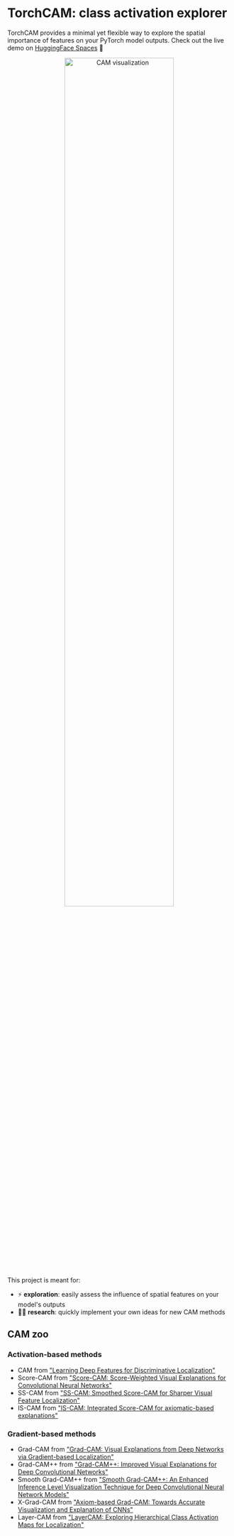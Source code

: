 # TorchCAM: class activation explorer

TorchCAM provides a minimal yet flexible way to explore the spatial importance of features on your PyTorch model outputs. Check out the live demo on [HuggingFace Spaces](https://huggingface.co/spaces/frgfm/torch-cam) 🤗

<p align="center">
    <img src="https://repository-images.githubusercontent.com/249513553/41c4d180-da62-11eb-9214-f253898ae016" alt="CAM visualization" width="70%">
</p>

This project is meant for:

* ⚡ **exploration**: easily assess the influence of spatial features on your model's outputs
* 👩‍🔬 **research**: quickly implement your own ideas for new CAM methods

## CAM zoo

### Activation-based methods
   * CAM from ["Learning Deep Features for Discriminative Localization"](https://arxiv.org/pdf/1512.04150.pdf)
   * Score-CAM from ["Score-CAM: Score-Weighted Visual Explanations for Convolutional Neural Networks"](https://arxiv.org/pdf/1910.01279.pdf)
   * SS-CAM from ["SS-CAM: Smoothed Score-CAM for Sharper Visual Feature Localization"](https://arxiv.org/pdf/2006.14255.pdf)
   * IS-CAM from ["IS-CAM: Integrated Score-CAM for axiomatic-based explanations"](https://arxiv.org/pdf/2010.03023.pdf)

### Gradient-based methods
   * Grad-CAM from ["Grad-CAM: Visual Explanations from Deep Networks via Gradient-based Localization"](https://arxiv.org/pdf/1610.02391.pdf)
   * Grad-CAM++ from ["Grad-CAM++: Improved Visual Explanations for Deep Convolutional Networks"](https://arxiv.org/pdf/1710.11063.pdf)
   * Smooth Grad-CAM++ from ["Smooth Grad-CAM++: An Enhanced Inference Level Visualization Technique for Deep Convolutional Neural Network Models"](https://arxiv.org/pdf/1908.01224.pdf)
   * X-Grad-CAM from ["Axiom-based Grad-CAM: Towards Accurate Visualization and Explanation of CNNs"](https://arxiv.org/pdf/2008.02312.pdf)
   * Layer-CAM from ["LayerCAM: Exploring Hierarchical Class Activation Maps for Localization"](http://mmcheng.net/mftp/Papers/21TIP_LayerCAM.pdf)

